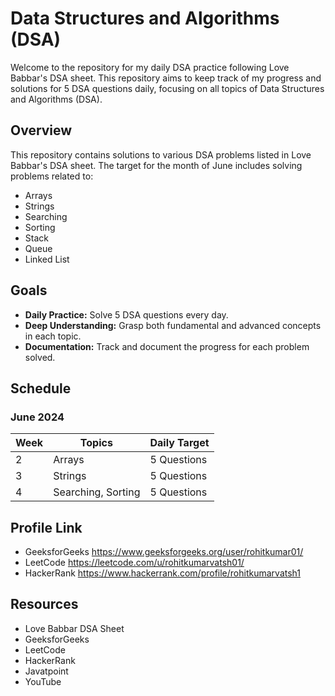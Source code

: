 # Data Structures and Algorithms (DSA) 

Welcome to the repository for my daily DSA practice following Love Babbar's DSA sheet. This repository aims to keep track of my progress and solutions for 5 DSA questions daily, focusing on all topics of Data Structures and Algorithms (DSA).

## Overview

This repository contains solutions to various DSA problems listed in Love Babbar's DSA sheet. The target for the month of June includes solving problems related to:

- Arrays
- Strings 
- Searching
- Sorting
- Stack
- Queue
- Linked List

## Goals

- **Daily Practice:** Solve 5 DSA questions every day. 
- **Deep Understanding:** Grasp both fundamental and advanced concepts in each topic.
- **Documentation:** Track and document the progress for each problem solved.

## Schedule

### June 2024

| Week | Topics                     | Daily Target |
|------|----------------------------|--------------|
| 2    | Arrays                     | 5 Questions  |
| 3    | Strings                    | 5 Questions  |
| 4    | Searching, Sorting         | 5 Questions  |

## Profile Link
- GeeksforGeeks https://www.geeksforgeeks.org/user/rohitkumar01/
- LeetCode      https://leetcode.com/u/rohitkumarvatsh01/
- HackerRank    https://www.hackerrank.com/profile/rohitkumarvatsh1

## Resources
- Love Babbar DSA Sheet
- GeeksforGeeks
- LeetCode
- HackerRank
- Javatpoint
- YouTube
